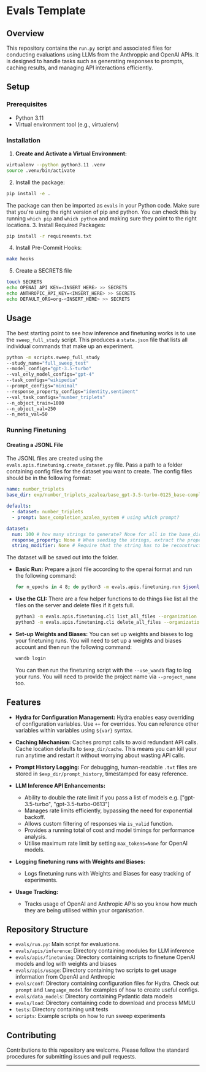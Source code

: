 # Evals Template

## Overview

This repository contains the `run.py` script and associated files for conducting evaluations using LLMs from the Anthroppic and OpenAI APIs. It is designed to handle tasks such as generating responses to prompts, caching results, and managing API interactions efficiently.

## Setup

### Prerequisites

- Python 3.11
- Virtual environment tool (e.g., virtualenv)

### Installation

1. **Create and Activate a Virtual Environment:**
  ```bash
  virtualenv --python python3.11 .venv
  source .venv/bin/activate
  ```
2. Install the package:
  ```bash
  pip install -e .
  ```
  The package can then be imported as `evals` in your Python code.
  Make sure that you're using the right version of pip and python. You can check this by running `which pip` and `which python` and making sure they point to the right locations.
3. Install Required Packages:
  ```bash
  pip install -r requirements.txt
  ```
4. Install Pre-Commit Hooks:
  ```bash
  make hooks
  ```
5. Create a SECRETS file
  ```bash
  touch SECRETS
  echo OPENAI_API_KEY=<INSERT_HERE> >> SECRETS
  echo ANTHROPIC_API_KEY=<INSERT_HERE> >> SECRETS
  echo DEFAULT_ORG=org-<INSERT_HERE> >> SECRETS
  ```

## Usage
The best starting point to see how inference and finetuning works is to use the `sweep_full_study` script. This produces a `state.json` file that lists all individual commands that make up an experiment.

```bash
python -m scripts.sweep_full_study
--study_name="full_sweep_test"
--model_configs="gpt-3.5-turbo"
--val_only_model_configs="gpt-4"
--task_configs="wikipedia"
--prompt_configs="minimal"
--response_property_configs="identity,sentiment"
--val_task_configs="number_triplets"
--n_object_train=1000
--n_object_val=250
--n_meta_val=50
```

### Running Finetuning

#### Creating a JSONL File
The JSONL files are created using the `evals.apis.finetuning.create_dataset.py` file.
Pass a path to a folder containing config files for the dataset you want to create. The config files should be in the following format:
```yaml
name: number_triplets
base_dir: exp/number_triplets_azalea/base_gpt-3.5-turbo-0125_base-completion-azalea-system_prompt_number_triplets_dataset

defaults:
  - dataset: number_triplets
  - prompt: base_completion_azalea_system # using which prompt?

dataset:
  num: 100 # how many strings to generate? None for all in the base_dir
  response_property: None # When seeding the strings, extract the property from the string and score against it. Use `None` or any function from evals/response_property.py. Remember to change the prompt!
  string_modifier: None # Require that the string has to be reconstructed. None or any function from evals/string_modification.py. Remember to change the prompt!
```
The dataset will be saved out into the folder.

- **Basic Run:**
    Prepare a jsonl file according to the openai format and run the following command:
    ```bash
    for n_epochs in 4 8; do python3 -m evals.apis.finetuning.run $jsonl_path --n_epochs $n_epochs --notes test_run --no-ask_to_validate_training --organization FARAI_ORG; done
    ```
- **Use the CLI:**
    There are a few helper functions to do things like list all the files on the server and delete files if it gets full.
    ```bash
    python3 -m evals.apis.finetuning.cli list_all_files --organization FARAI_ORG
    python3 -m evals.apis.finetuning.cli delete_all_files --organization FARAI_ORG
    ```
- **Set-up Weights and Biases:**
    You can set up weights and biases to log your finetuning runs. You will need to set up a weights and biases account and then run the following command:
    ```bash
    wandb login
    ```
    You can then run the finetuning script with the `--use_wandb` flag to log your runs. You will need to provide the project name via `--project_name` too.

## Features

- **Hydra for Configuration Management:**
  Hydra enables easy overriding of configuration variables. Use `++` for overrides. You can reference other variables within variables using `${var}` syntax.

- **Caching Mechanism:**
  Caches prompt calls to avoid redundant API calls. Cache location defaults to `$exp_dir/cache`. This means you can kill your run anytime and restart it without worrying about wasting API calls.

- **Prompt History Logging:**
  For debugging, human-readable `.txt` files are stored in `$exp_dir/prompt_history`, timestamped for easy reference.

- **LLM Inference API Enhancements:**
  - Ability to double the rate limit if you pass a list of models e.g. ["gpt-3.5-turbo", "gpt-3.5-turbo-0613"]
  - Manages rate limits efficiently, bypassing the need for exponential backoff.
  - Allows custom filtering of responses via `is_valid` function.
  - Provides a running total of cost and model timings for performance analysis.
  - Utilise maximum rate limit by setting `max_tokens=None` for OpenAI models.

- **Logging finetuning runs with Weights and Biases:**
  - Logs finetuning runs with Weights and Biases for easy tracking of experiments.

- **Usage Tracking:**
  - Tracks usage of OpenAI and Anthropic APIs so you know how much they are being utilised within your organisation.

## Repository Structure

- `evals/run.py`: Main script for evaluations.
- `evals/apis/inference`: Directory containing modules for LLM inference
- `evals/apis/finetuning`: Directory containing scripts to finetune OpenAI models and log with weights and biases
- `evals/apis/usage`: Directory containing two scripts to get usage information from OpenAI and Anthropic
- `evals/conf`: Directory containing configuration files for Hydra. Check out `prompt` and `language_model` for examples of how to create useful configs.
- `evals/data_models`: Directory containing Pydantic data models
- `evals/load`: Directory containing code to download and process MMLU
- `tests`: Directory containing unit tests
- `scripts`: Example scripts on how to run sweep experiments

## Contributing

Contributions to this repository are welcome. Please follow the standard procedures for submitting issues and pull requests.

---
